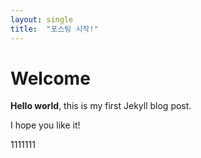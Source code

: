 ```yaml
---
layout: single
title:  "포스팅 시작!"
---
```


# Welcome

**Hello world**, this is my first Jekyll blog post.

I hope you like it!

1111111
